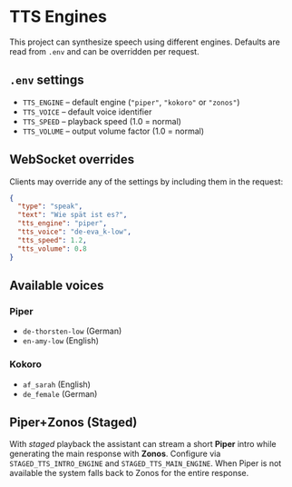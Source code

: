 # TTS Engines

This project can synthesize speech using different engines. Defaults are read from `.env` and can be overridden per request.

## `.env` settings

- `TTS_ENGINE` – default engine (`"piper"`, `"kokoro"` or `"zonos"`)
- `TTS_VOICE` – default voice identifier
- `TTS_SPEED` – playback speed (1.0 = normal)
- `TTS_VOLUME` – output volume factor (1.0 = normal)

## WebSocket overrides

Clients may override any of the settings by including them in the request:

```json
{
  "type": "speak",
  "text": "Wie spät ist es?",
  "tts_engine": "piper",
  "tts_voice": "de-eva_k-low",
  "tts_speed": 1.2,
  "tts_volume": 0.8
}
```

## Available voices

### Piper
- `de-thorsten-low` (German)
- `en-amy-low` (English)

### Kokoro
- `af_sarah` (English)
- `de_female` (German)

## Piper+Zonos (Staged)

With *staged* playback the assistant can stream a short **Piper** intro while
generating the main response with **Zonos**. Configure via
`STAGED_TTS_INTRO_ENGINE` and `STAGED_TTS_MAIN_ENGINE`. When Piper is not
available the system falls back to Zonos for the entire response.
